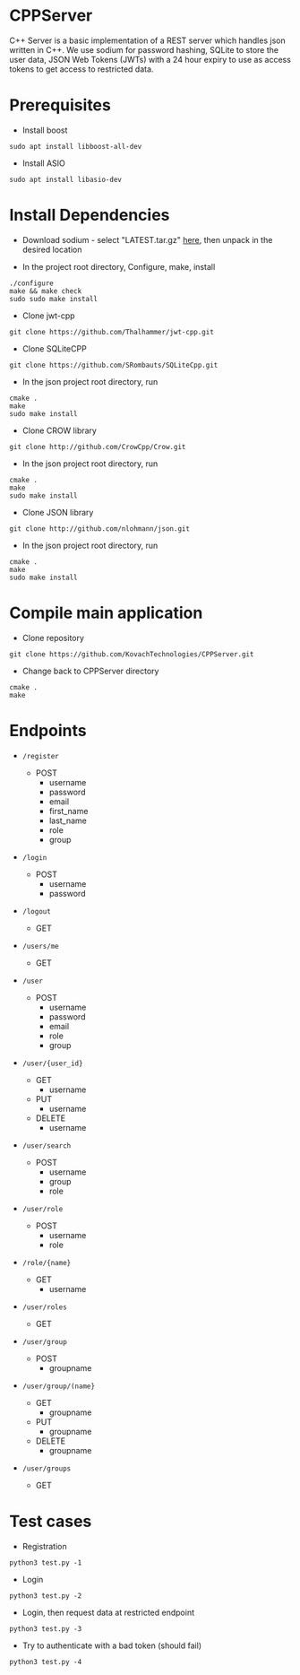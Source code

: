 # CPPServer
C++ Server is a basic implementation of a REST server which handles json written in C++.  We use sodium for password hashing, SQLite to store the user data, JSON Web Tokens (JWTs) with a 24 hour expiry to use as access tokens to get access to restricted data.

# Prerequisites

* Install boost
```
sudo apt install libboost-all-dev
```

* Install ASIO
```
sudo apt install libasio-dev
```

# Install Dependencies

* Download sodium - select "LATEST.tar.gz" [here](https://download.libsodium.org/libsodium/releases/), then unpack in the desired location

* In the project root directory, Configure, make, install
```
./configure
make && make check
sudo sudo make install
```

* Clone jwt-cpp
```
git clone https://github.com/Thalhammer/jwt-cpp.git
```

* Clone SQLiteCPP

```
git clone https://github.com/SRombauts/SQLiteCpp.git
```

* In the json project root directory, run

```
cmake .
make
sudo make install
```

* Clone CROW library

```
git clone http://github.com/CrowCpp/Crow.git
```

* In the json project root directory, run

```
cmake .
make
sudo make install
```

* Clone JSON library

```
git clone http://github.com/nlohmann/json.git
```

* In the json project root directory, run

```
cmake .
make
sudo make install
```

# Compile main application

* Clone repository
```
git clone https://github.com/KovachTechnologies/CPPServer.git
```

* Change back to CPPServer directory
```
cmake .
make
```

# Endpoints

- `/register`
    - POST
        - username
        - password
        - email
        - first_name
        - last_name
        - role
        - group

- `/login`
    - POST
        - username
        - password

- `/logout`
    - GET

- `/users/me`
    - GET

- `/user`
    - POST
        - username
        - password
        - email
        - role
        - group

- `/user/{user_id}`
    - GET
        - username
    - PUT
        - username
    - DELETE
        - username

- `/user/search`
    - POST
        - username
        - group
        - role

- `/user/role`
    - POST
        - username
        - role

- `/role/{name}`
    - GET
        - username

- `/user/roles`
    - GET

- `/user/group`
    - POST
        - groupname

- `/user/group/(name}`
    - GET
        - groupname
    - PUT
        - groupname
    - DELETE
        - groupname

- `/user/groups`
    - GET

# Test cases 

* Registration
```
python3 test.py -1
```

* Login 
```
python3 test.py -2
```

* Login, then request data at restricted endpoint 
```
python3 test.py -3
```

* Try to authenticate with a bad token (should fail) 
```
python3 test.py -4
```



